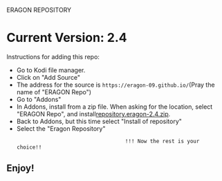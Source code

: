 ERAGON REPOSITORY
# Current Version: 2.4
Instructions for adding this repo:


<p align="left">
  <ul>
    <li>Go to Kodi file manager.</li>
    <li>Click on "Add Source"</li>
	<li>The address for the source is <code>https://eragon-09.github.io/</code>(Pray the name of "ERAGON Repo")</li>
	<li>Go to "Addons"</li>
	<li>In Addons, install from a zip file. When asking for the location, select "ERAGON Repo", and install<a href="repository.eragon-2.4.zip">repository.eragon-2.4.zip</a>.</li>
	<li>Back to Addons, but this time select "Install of repository"</li>
	<li>Select the "Eragon Repository"</li>
	
	
      
                                       !!! Now the rest is your choice!! 
  </ul>
</p>

## Enjoy!
